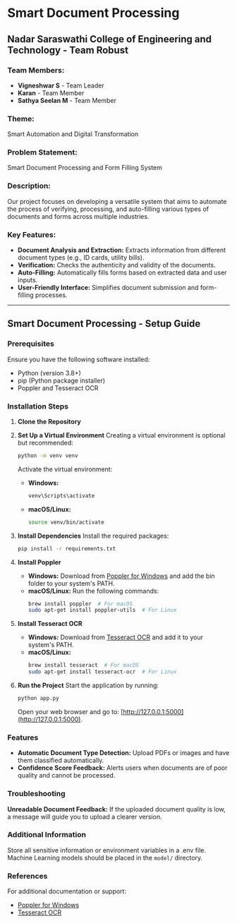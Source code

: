 # Smart Document Processing

## Nadar Saraswathi College of Engineering and Technology - Team Robust

### Team Members:
- **Vigneshwar S** - Team Leader
- **Karan** - Team Member
- **Sathya Seelan M** - Team Member

### Theme:
Smart Automation and Digital Transformation

### Problem Statement:
Smart Document Processing and Form Filling System

### Description:
Our project focuses on developing a versatile system that aims to automate the process of verifying, processing, and auto-filling various types of documents and forms across multiple industries.

### Key Features:
- **Document Analysis and Extraction:** Extracts information from different document types (e.g., ID cards, utility bills).
- **Verification:** Checks the authenticity and validity of the documents.
- **Auto-Filling:** Automatically fills forms based on extracted data and user inputs.
- **User-Friendly Interface:** Simplifies document submission and form-filling processes.

---

## Smart Document Processing - Setup Guide

### Prerequisites
Ensure you have the following software installed:
- Python (version 3.8+)
- pip (Python package installer)
- Poppler and Tesseract OCR

### Installation Steps
1. **Clone the Repository**

2. **Set Up a Virtual Environment**
   Creating a virtual environment is optional but recommended:
   ```bash
   python -m venv venv
   ```
   Activate the virtual environment:
   - **Windows:**
     ```bash
     venv\Scripts\activate
     ```
   - **macOS/Linux:**
     ```bash
     source venv/bin/activate
     ```

3. **Install Dependencies**
   Install the required packages:
   ```bash
   pip install -r requirements.txt
   ```

4. **Install Poppler**
   - **Windows:** Download from [Poppler for Windows](http://blog.alivate.com.au/poppler-windows/) and add the bin folder to your system's PATH.
   - **macOS/Linux:** Run the following commands:
     ```bash
     brew install poppler  # For macOS
     sudo apt-get install poppler-utils  # For Linux
     ```

5. **Install Tesseract OCR**
   - **Windows:** Download from [Tesseract OCR](https://github.com/tesseract-ocr/tesseract) and add it to your system's PATH.
   - **macOS/Linux:**
     ```bash
     brew install tesseract  # For macOS
     sudo apt-get install tesseract-ocr  # For Linux
     ```

6. **Run the Project**
   Start the application by running:
   ```bash
   python app.py
   ```
   Open your web browser and go to: [http://127.0.0.1:5000](http://127.0.0.1:5000).

### Features
- **Automatic Document Type Detection:** Upload PDFs or images and have them classified automatically.
- **Confidence Score Feedback:** Alerts users when documents are of poor quality and cannot be processed.

### Troubleshooting
**Unreadable Document Feedback:** If the uploaded document quality is low, a message will guide you to upload a clearer version.

### Additional Information
Store all sensitive information or environment variables in a .env file. Machine Learning models should be placed in the `model/` directory.

### References
For additional documentation or support:
- [Poppler for Windows](http://blog.alivate.com.au/poppler-windows/)
- [Tesseract OCR](https://github.com/tesseract-ocr/tesseract)
